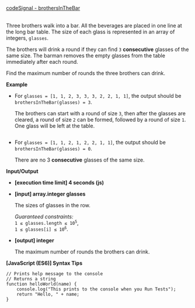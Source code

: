 <div><a href='https://app.codesignal.com/challenge/dHjGPiEYFFcrwKMip' target='_blank'>codeSignal - brothersInTheBar</a></div><br />
<div class="markdown"><p>Three brothers walk into a bar. All the beverages are placed in one line at the long bar table. The size of each glass is represented in an array of integers, <code>glasses</code>.</p>
<p>The brothers will drink a round if they can find <code>3</code> <strong>consecutive</strong> glasses of the same size. The barman removes the empty glasses from the table immediately after each round.</p>
<p>Find the maximum number of rounds the three brothers can drink.</p>
<p><strong>Example</strong></p>
<ul>
<li>
<p>For <code>glasses = [1, 1, 2, 3, 3, 3, 2, 2, 1, 1]</code>, the output should be <code>brothersInTheBar(glasses) = 3</code>.</p>
<p>The brothers can start with a round of size <code>3</code>, then after the glasses are cleared, a round of size <code>2</code> can be formed, followed by a round of size <code>1</code>. One glass will be left at the table.</p>
<p><img src="https://codefightsuserpics.s3.amazonaws.com/tasks/brothersInTheBar/img/brothersInTheBar.png?_tm=1532293407479" alt=""></p>
</li>
<li>
<p>For <code>glasses = [1, 1, 2, 1, 2, 2, 1, 1]</code>, the output should be <code>brothersInTheBar(glasses) = 0</code>.</p>
<p>There are no 3 <strong>consecutive</strong> glasses of the same size.</p>
</li>
</ul>
<p><strong>Input/Output</strong></p>
<ul>
<li>
<p><strong>[execution time limit] 4 seconds (js)</strong></p>
</li>
<li>
<p><strong>[input] array.integer glasses</strong></p>
<p>The sizes of glasses in the row.</p>
<p><em>Guaranteed constraints:</em><br>
<code>1 ≤ glasses.length ≤ 10<sup>5</sup></code>,<br>
<code>1 ≤ glasses[i] ≤ 10<sup>6</sup></code>.</p>
</li>
<li>
<p><strong>[output] integer</strong></p>
<p>The maximum number of rounds the brothers can drink.</p>
</li>
</ul>
<p><strong>[JavaScript (ES6)] Syntax Tips</strong></p>
<pre><code class="language-javascript"><span class="hljs-comment">// Prints help message to the console</span>
<span class="hljs-comment">// Returns a string</span>
<span class="hljs-function"><span class="hljs-keyword">function</span> <span class="hljs-title">helloWorld</span>(<span class="hljs-params">name</span>) </span>{
    <span class="hljs-built_in">console</span>.log(<span class="hljs-string">"This prints to the console when you Run Tests"</span>);
    <span class="hljs-keyword">return</span> <span class="hljs-string">"Hello, "</span> + name;
}

</code></pre>
</div>